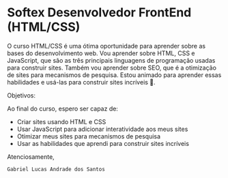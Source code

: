# Softex Desenvolvedor FrontEnd (HTML/CSS)
O curso HTML/CSS é uma ótima oportunidade para aprender sobre as bases do desenvolvimento web. Vou aprender sobre HTML, CSS e JavaScript, que são as três principais linguagens de programação usadas para construir sites. Também vou aprender sobre SEO, que é a otimização de sites para mecanismos de pesquisa. Estou animado para aprender essas habilidades e usá-las para construir sites incríveis 🚀.

Objetivos:

Ao final do curso, espero ser capaz de:

* Criar sites usando HTML e CSS
* Usar JavaScript para adicionar interatividade aos meus sites
* Otimizar meus sites para mecanismos de pesquisa
* Usar as habilidades que aprendi para construir sites incríveis

Atenciosamente,

    Gabriel Lucas Andrade dos Santos

